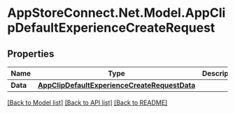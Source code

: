 # AppStoreConnect.Net.Model.AppClipDefaultExperienceCreateRequest

## Properties

Name | Type | Description | Notes
------------ | ------------- | ------------- | -------------
**Data** | [**AppClipDefaultExperienceCreateRequestData**](AppClipDefaultExperienceCreateRequestData.md) |  | 

[[Back to Model list]](../README.md#documentation-for-models) [[Back to API list]](../README.md#documentation-for-api-endpoints) [[Back to README]](../README.md)

